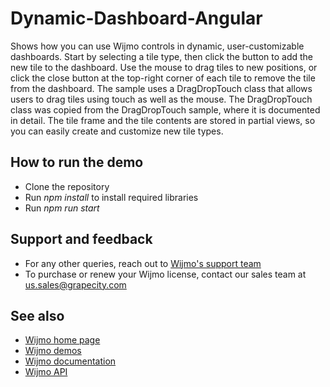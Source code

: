 # Dynamic-Dashboard-Angular
Shows how you can use Wijmo controls in dynamic, user-customizable dashboards. Start by selecting a tile type, then click the button to add the new tile to the dashboard. Use the mouse to drag tiles to new positions, or click the close button at the top-right corner of each tile to remove the tile from the dashboard. The sample uses a DragDropTouch class that allows users to drag tiles using touch as well as the mouse. The DragDropTouch class was copied from the DragDropTouch sample, where it is documented in detail. The tile frame and the tile contents are stored in partial views, so you can easily create and customize new tile types.


## How to run the demo
- Clone the repository 
- Run *npm install* to install required libraries
- Run *npm run start*


## Support and feedback
- For any other queries, reach out to [Wijmo's support team](https://www.grapecity.com/my-account/my-support)
- To purchase or renew your Wijmo license, contact our sales team at [us.sales@grapecity.com](mailto:us.sales@grapecity.com)


## See also
- [Wijmo home page](https://www.grapecity.com/wijmo/)
- [Wijmo demos](https://www.grapecity.com/wijmo/demos/)
- [Wijmo documentation](https://www.grapecity.com/wijmo/docs/GettingStarted/Introduction)
- [Wijmo API](https://www.grapecity.com/wijmo/api/)

